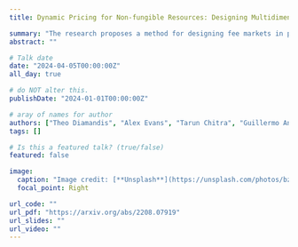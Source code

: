 ```yaml
---
title: Dynamic Pricing for Non-fungible Resources: Designing Multidimensional Blockchain Fee Markets

summary: "The research proposes a method for designing fee markets in public blockchains that efficiently price multiple non-fungible resources. It utilizes a dynamic pricing mechanism based on a network designer-specified loss function, aligning incentives between the network, users, and miners to enhance overall performance."
abstract: ""

# Talk date
date: "2024-04-05T00:00:00Z"
all_day: true

# do NOT alter this.
publishDate: "2024-01-01T00:00:00Z"

# aray of names for author
authors: ["Theo Diamandis", "Alex Evans", "Tarun Chitra", "Guillermo Angeris"]
tags: []

# Is this a featured talk? (true/false)
featured: false

image:
  caption: "Image credit: [**Unsplash**](https://unsplash.com/photos/bzdhc5b3Bxs)"
  focal_point: Right

url_code: ""
url_pdf: "https://arxiv.org/abs/2208.07919"
url_slides: ""
url_video: ""
---
```

